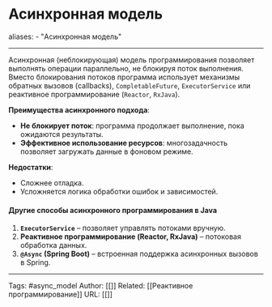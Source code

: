 # Асинхронная модель

aliases: 
	- "Асинхронная модель"

---
Асинхронная (неблокирующая) модель программирования позволяет выполнять операции параллельно, не блокируя поток выполнения. Вместо блокирования потоков программа использует механизмы обратных вызовов (callbacks), `CompletableFuture`, `ExecutorService` или реактивное программирование (`Reactor`, `RxJava`).

**Преимущества асинхронного подхода**:
- **Не блокирует поток**: программа продолжает выполнение, пока ожидаются результаты.
- **Эффективное использование ресурсов**: многозадачность позволяет загружать данные в фоновом режиме.

**Недостатки**:
- Сложнее отладка.
- Усложняется логика обработки ошибок и зависимостей.

#### **Другие способы асинхронного программирования в Java**
1. **`ExecutorService`** – позволяет управлять потоками вручную.
2. **Реактивное программирование (Reactor, RxJava)** – потоковая обработка данных.
3. **`@Async` (Spring Boot)** – встроенная поддержка асинхронных вызовов в Spring.

---
Tags: #async_model
Author: [[]]
Related: [[Реактивное программирование]]
URL: [[]]
